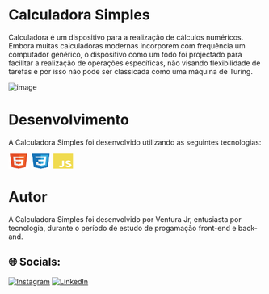 # Calculadora Simples
Calculadora é um dispositivo para a realização de cálculos numéricos. Embora muitas calculadoras modernas incorporem com frequência um computador genérico, o dispositivo como um todo foi projectado para facilitar a realização de operações específicas, não visando flexibilidade de tarefas e por isso não pode ser classicada como uma máquina de Turing.

![image](https://github.com/Ventura-Jr/JUROS-COMPOSTOS-CALC/assets/122493018/c4d81f64-b703-4504-afa5-45581bf74c30)

# Desenvolvimento
A Calculadora Simples foi desenvolvido utilizando as seguintes tecnologias:
<div>
<img align="center" alt="Ventura-HTML" height="30" width="40" src="https://raw.githubusercontent.com/devicons/devicon/master/icons/html5/html5-original.svg">
<img align="center" alt="Ventura-CSS" height="30" width="40" src="https://raw.githubusercontent.com/devicons/devicon/master/icons/css3/css3-original.svg">
<img align="center" alt="Ventura-Js" height="30" width="40" src="https://raw.githubusercontent.com/devicons/devicon/master/icons/javascript/javascript-plain.svg">
</div>

# Autor
A Calculadora Simples foi desenvolvido por Ventura Jr, entusiasta por tecnologia, durante o período de estudo de progamação front-end e back-and.

## 🌐 Socials:
[![Instagram](https://img.shields.io/badge/Instagram-%23E4405F.svg?logo=Instagram&logoColor=white)](https://www.instagram.com/eng.venturajr/) [![LinkedIn](https://img.shields.io/badge/LinkedIn-%230077B5.svg?logo=linkedin&logoColor=white)](https://www.linkedin.com/in/ventura-jr/)

